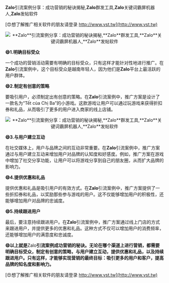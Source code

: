 **Zalo**引流案例分享：成功营销的秘诀揭秘,**Zalo**群发工具,**Zalo**关键词霸屏机器人,**Zalo**发帖软件

[😍想了解推广相关软件的朋友请登录 http://www.vst.tw](http://www.vst.tw)

 <center><img src="https://vst.tw/MP4/tuiguang/png/8.png" alt="**Zalo**引流案例分享：成功营销的秘诀揭秘,**Zalo**群发工具,**Zalo**关键词霸屏机器人,**Zalo**发帖软件"></center>

**😄1.明确目标受众**

一个成功的营销活动需要有明确的目标受众，只有这样才能针对性地进行推广。在**Zalo**引流案例中，这个目标受众是越南年轻人，因为他们是**Zalo**平台上最活跃的用户群体。

**😄2.制定有创意的策略**

要吸引用户，必须制定出有创意的策略。在**Zalo**引流案例中，推广方案是设计了一款名为“Tết của Chị Ba”的小游戏。这款游戏让用户可以通过玩游戏来获得折扣券和礼品，从而吸引了更多的用户进入商家的线上店铺。

 <center><img src="https://vst.tw/MP4/tuiguang/png/3.png" alt="**Zalo**引流案例分享：成功营销的秘诀揭秘,**Zalo**群发工具,**Zalo**关键词霸屏机器人,**Zalo**发帖软件"></center>

**😄3.与用户建立互动**

在社交媒体上，用户与品牌之间的互动非常重要。在**Zalo**引流案例中，推广方案通过与用户建立互动来增加用户对品牌的认知度和好感度。例如，推广方案在游戏中增加了社交分享功能，让用户可以将游戏分享到自己的朋友圈，从而扩大品牌的影响力。

**😄4.提供优惠和礼品**

提供优惠和礼品是吸引用户的有效方式。在**Zalo**引流案例中，推广方案提供了一些折扣券和礼品，以奖励那些参与游戏的用户。这不仅能够增加用户的积极性，还能够增加用户对品牌的忠诚度。

**😄5.持续跟进用户**

最后，要注意持续跟进用户。在**Zalo**引流案例中，推广方案通过线上门店的方式来跟进用户，并提供更多的优惠和礼品。这种方式不仅可以增加用户的消费频率，还能够增加用户的满意度和忠诚度。

**😄以上就是**Zalo**引流案例成功营销的秘诀。无论在哪个渠道上进行营销，都需要明确目标受众，制定有创意的策略，与用户建立互动，提供优惠和礼品，以及持续跟进用户。只有这样，才能够实现营销的最终目标：吸引更多的用户和客户，提高品牌的知名度和影响力。**

[😍想了解推广相关软件的朋友请登录 http://www.vst.tw](http://www.vst.tw)



